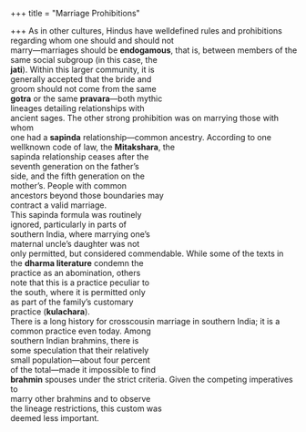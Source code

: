 +++
title = "Marriage Prohibitions"

+++
As in other cultures, Hindus have welldefined rules and prohibitions regarding whom one should and should not  
marry—marriages should be **endogamous**, that is, between members of the  
same social subgroup (in this case, the  
**jati**). Within this larger community, it is  
generally accepted that the bride and  
groom should not come from the same  
**gotra** or the same **pravara**—both mythic  
lineages detailing relationships with  
ancient sages. The other strong prohibition was on marrying those with whom  
one had a **sapinda** relationship—common ancestry. According to one wellknown code of law, the **Mitakshara**, the  
sapinda relationship ceases after the  
seventh generation on the father’s  
side, and the fifth generation on the  
mother’s. People with common  
ancestors beyond those boundaries may  
contract a valid marriage.  
This sapinda formula was routinely  
ignored, particularly in parts of  
southern India, where marrying one’s  
maternal uncle’s daughter was not  
only permitted, but considered commendable. While some of the texts in  
the **dharma literature** condemn the  
practice as an abomination, others  
note that this is a practice peculiar to  
the south, where it is permitted only  
as part of the family’s customary  
practice (**kulachara**).  
There is a long history for crosscousin marriage in southern India; it is a  
common practice even today. Among  
southern Indian brahmins, there is  
some speculation that their relatively  
small population—about four percent  
of the total—made it impossible to find  
**brahmin** spouses under the strict criteria. Given the competing imperatives to  
marry other brahmins and to observe  
the lineage restrictions, this custom was  
deemed less important.